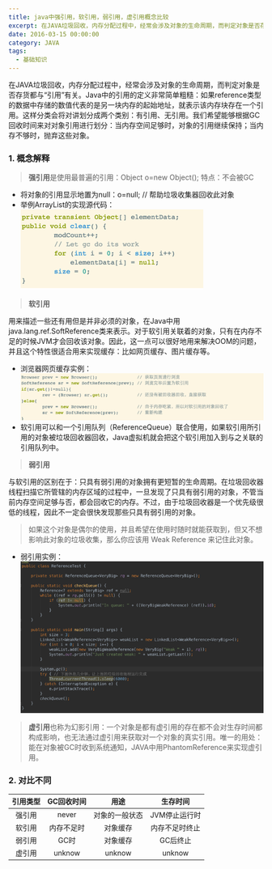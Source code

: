 ```yaml
---
title: java中强引用，软引用，弱引用，虚引用概念比较
excerpt: 在JAVA垃圾回收，内存分配过程中，经常会涉及对象的生命周期，而判定对象是否存货都与“引用”有关。Java中的引用的定义非常简单粗糙：如果reference类型的数据中存储的数值代表的是另一块内存的起始地址，就表示该内存块存在一个引用。这样分类会将对讲划分成两个类别：有引用、无引用。我们希望能够根据GC回收时间来对对象引用进行划分：当内存空间足够时，对象的引用继续保持；当内存不够时，抛弃这些对象。
date: 2016-03-15 00:00:00
category: JAVA
tags:
  - 基础知识
---
```


在JAVA垃圾回收，内存分配过程中，经常会涉及对象的生命周期，而判定对象是否存货都与“引用”有关。Java中的引用的定义非常简单粗糙：如果reference类型的数据中存储的数值代表的是另一块内存的起始地址，就表示该内存块存在一个引用。这样分类会将对讲划分成两个类别：有引用、无引用。我们希望能够根据GC回收时间来对对象引用进行划分：当内存空间足够时，对象的引用继续保持；当内存不够时，抛弃这些对象。

### 1. 概念解释

> **强引用**是使用最普遍的引用：Object o=new Object(); 特点：不会被GC

- 将对象的引用显示地置为null：o=null; // 帮助垃圾收集器回收此对象
- 举例ArrayList的实现源代码：
  ![强引用 截图](../images/20160515P1.jpg)

> **软引用**
>
用来描述一些还有用但是并非必须的对象，在Java中用java.lang.ref.SoftReference类来表示。对于软引用关联着的对象，只有在内存不足的时候JVM才会回收该对象。因此，这一点可以很好地用来解决OOM的问题，并且这个特性很适合用来实现缓存：比如网页缓存、图片缓存等。

- 浏览器网页缓存实例：
  ![软引用 截图](../images/20160515P2.jpg)
- 软引用可以和一个引用队列（ReferenceQueue）联合使用，如果软引用所引用的对象被垃圾回收器回收，Java虚拟机就会把这个软引用加入到与之关联的引用队列中。

> **弱引用**
>
与软引用的区别在于：只具有弱引用的对象拥有更短暂的生命周期。在垃圾回收器线程扫描它所管辖的内存区域的过程中，一旦发现了只具有弱引用的对象，不管当前内存空间足够与否，都会回收它的内存。不过，由于垃圾回收器是一个优先级很低的线程，因此不一定会很快发现那些只具有弱引用的对象。
> 如果这个对象是偶尔的使用，并且希望在使用时随时就能获取到，但又不想影响此对象的垃圾收集，那么你应该用 Weak Reference
> 来记住此对象。

- 弱引用实例：
  ![弱引用 截图](../images/20160515P3.jpg)

> **虚引用**也称为幻影引用：一个对象是都有虚引用的存在都不会对生存时间都构成影响，也无法通过虚引用来获取对一个对象的真实引用。唯一的用处：能在对象被GC时收到系统通知，JAVA中用PhantomReference来实现虚引用。

### 2. 对比不同

| 引用类型 | GC回收时间  |    用途    |   生存时间   |
|:----:|:-------:|:--------:|:--------:|
| 强引用	 | never	  | 对象的一般状态	 | JVM停止运行时 |
| 软引用	 | 内存不足时	  |  对象缓存	   | 内存不足时终止  |
| 弱引用	 |  GC时	   |   对象缓存   |  GC后终止   |
| 虚引用	 | unknow	 | unknow	  |  unknow  |